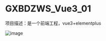 # GXBDZWS_Vue3_01
项目描述：是一个前端工程，vue3+elementplus  

![image](https://github.com/user-attachments/assets/5215ea2e-1afe-4d85-b761-90192ac47ea2)

